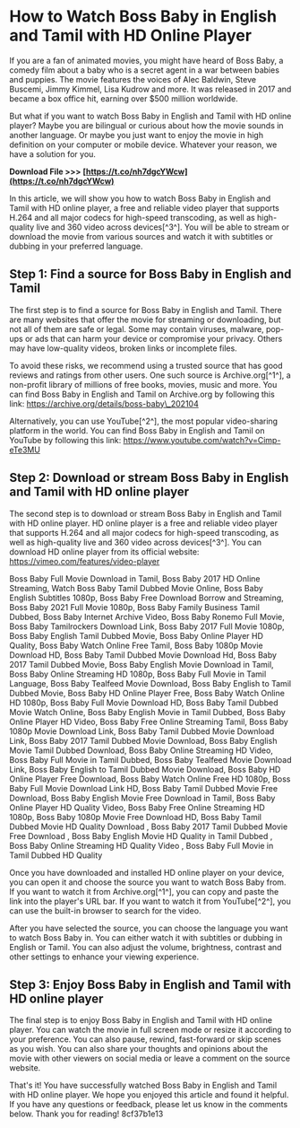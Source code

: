 # How to Watch Boss Baby in English and Tamil with HD Online Player
 
If you are a fan of animated movies, you might have heard of Boss Baby, a comedy film about a baby who is a secret agent in a war between babies and puppies. The movie features the voices of Alec Baldwin, Steve Buscemi, Jimmy Kimmel, Lisa Kudrow and more. It was released in 2017 and became a box office hit, earning over $500 million worldwide.
 
But what if you want to watch Boss Baby in English and Tamil with HD online player? Maybe you are bilingual or curious about how the movie sounds in another language. Or maybe you just want to enjoy the movie in high definition on your computer or mobile device. Whatever your reason, we have a solution for you.
 
**Download File >>> [https://t.co/nh7dgcYWcw](https://t.co/nh7dgcYWcw)**


 
In this article, we will show you how to watch Boss Baby in English and Tamil with HD online player, a free and reliable video player that supports H.264 and all major codecs for high-speed transcoding, as well as high-quality live and 360 video across devices[^3^]. You will be able to stream or download the movie from various sources and watch it with subtitles or dubbing in your preferred language.
 
## Step 1: Find a source for Boss Baby in English and Tamil
 
The first step is to find a source for Boss Baby in English and Tamil. There are many websites that offer the movie for streaming or downloading, but not all of them are safe or legal. Some may contain viruses, malware, pop-ups or ads that can harm your device or compromise your privacy. Others may have low-quality videos, broken links or incomplete files.
 
To avoid these risks, we recommend using a trusted source that has good reviews and ratings from other users. One such source is Archive.org[^1^], a non-profit library of millions of free books, movies, music and more. You can find Boss Baby in English and Tamil on Archive.org by following this link: https://archive.org/details/boss-baby\_202104
 
Alternatively, you can use YouTube[^2^], the most popular video-sharing platform in the world. You can find Boss Baby in English and Tamil on YouTube by following this link: https://www.youtube.com/watch?v=Cimp-eTe3MU
 
## Step 2: Download or stream Boss Baby in English and Tamil with HD online player
 
The second step is to download or stream Boss Baby in English and Tamil with HD online player. HD online player is a free and reliable video player that supports H.264 and all major codecs for high-speed transcoding, as well as high-quality live and 360 video across devices[^3^]. You can download HD online player from its official website: https://vimeo.com/features/video-player
 
Boss Baby Full Movie Download in Tamil,  Boss Baby 2017 HD Online Streaming,  Watch Boss Baby Tamil Dubbed Movie Online,  Boss Baby English Subtitles 1080p,  Boss Baby Free Download Borrow and Streaming,  Boss Baby 2021 Full Movie 1080p,  Boss Baby Family Business Tamil Dubbed,  Boss Baby Internet Archive Video,  Boss Baby Ronemo Full Movie,  Boss Baby Tamilrockers Download Link,  Boss Baby 2017 Full Movie 1080p,  Boss Baby English Tamil Dubbed Movie,  Boss Baby Online Player HD Quality,  Boss Baby Watch Online Free Tamil,  Boss Baby 1080p Movie Download HD,  Boss Baby Tamil Dubbed Movie Download Hd,  Boss Baby 2017 Tamil Dubbed Movie,  Boss Baby English Movie Download in Tamil,  Boss Baby Online Streaming HD 1080p,  Boss Baby Full Movie in Tamil Language,  Boss Baby Tealfeed Movie Download,  Boss Baby English to Tamil Dubbed Movie,  Boss Baby HD Online Player Free,  Boss Baby Watch Online HD 1080p,  Boss Baby Full Movie Download HD,  Boss Baby Tamil Dubbed Movie Watch Online,  Boss Baby English Movie in Tamil Dubbed,  Boss Baby Online Player HD Video,  Boss Baby Free Online Streaming Tamil,  Boss Baby 1080p Movie Download Link,  Boss Baby Tamil Dubbed Movie Download Link,  Boss Baby 2017 Tamil Dubbed Movie Download,  Boss Baby English Movie Tamil Dubbed Download,  Boss Baby Online Streaming HD Video,  Boss Baby Full Movie in Tamil Dubbed,  Boss Baby Tealfeed Movie Download Link,  Boss Baby English to Tamil Dubbed Movie Download,  Boss Baby HD Online Player Free Download,  Boss Baby Watch Online Free HD 1080p,  Boss Baby Full Movie Download Link HD,  Boss Baby Tamil Dubbed Movie Free Download,  Boss Baby English Movie Free Download in Tamil,  Boss Baby Online Player HD Quality Video,  Boss Baby Free Online Streaming HD 1080p,  Boss Baby 1080p Movie Free Download HD,  Boss Baby Tamil Dubbed Movie HD Quality Download ,  Boss Baby 2017 Tamil Dubbed Movie Free Download ,  Boss Baby English Movie HD Quality in Tamil Dubbed ,  Boss Baby Online Streaming HD Quality Video ,  Boss Baby Full Movie in Tamil Dubbed HD Quality
 
Once you have downloaded and installed HD online player on your device, you can open it and choose the source you want to watch Boss Baby from. If you want to watch it from Archive.org[^1^], you can copy and paste the link into the player's URL bar. If you want to watch it from YouTube[^2^], you can use the built-in browser to search for the video.
 
After you have selected the source, you can choose the language you want to watch Boss Baby in. You can either watch it with subtitles or dubbing in English or Tamil. You can also adjust the volume, brightness, contrast and other settings to enhance your viewing experience.
 
## Step 3: Enjoy Boss Baby in English and Tamil with HD online player
 
The final step is to enjoy Boss Baby in English and Tamil with HD online player. You can watch the movie in full screen mode or resize it according to your preference. You can also pause, rewind, fast-forward or skip scenes as you wish. You can also share your thoughts and opinions about the movie with other viewers on social media or leave a comment on the source website.
 
That's it! You have successfully watched Boss Baby in English and Tamil with HD online player. We hope you enjoyed this article and found it helpful. If you have any questions or feedback, please let us know in the comments below. Thank you for reading!
 8cf37b1e13
 
